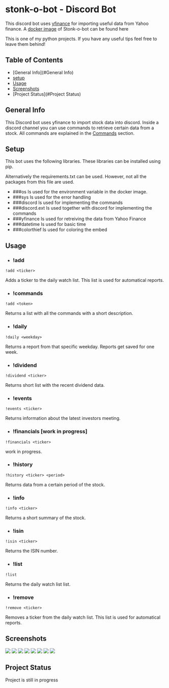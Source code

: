 # stonk-o-bot - Discord Bot
This discord bot uses [yfinance](https://pypi.org/project/yfinance/) for importing useful data from Yahoo finance.
A [docker image](https://hub.docker.com/repository/docker/hendrikjilderda/stonk-o-bot) of Stonk-o-bot can be found here 


This is one of my python projects. If you have any useful tips feel free to leave them behind!

## Table of Contents
* [General Info](#General Info)
* [setup](#Setup)
* [Usage](#Usage)
* [Screenshots](#Screenshots)
* [Project Status](#Project Status)


## General Info
This Discord bot uses yfinance to import stock data into discord. 
Inside a discord channel you can use commands to retrieve certain data from a stock. 
All commands are explained in the [Commands](#Commands) section.

## Setup
This bot uses the following libraries. These libraries can be installed using pip.

Alternatively the requirements.txt can be used. However, not all the packages from this file are used.
* ###os
  Is used for the environment variable in the docker image.
* ###sys
  Is used for the error handling
* ###discord
  Is used for implementing the commands
* ###discord.ext
  Is used together with discord for implementing the commands
* ###yfinance
  Is used for retreiving the data from Yahoo Finance
* ###datetime 
  Is used for basic time 
* ###colorthief
  Is used for coloring the embed 


## Usage
* ### !add
```
!add <ticker>
```
Adds a ticker to the daily watch list. This list is used for automatical reports.

* ### !commands
```
!add <token>
```
Returns a list with all the commands with a short description.
* ### !daily 
```
!daily <weekday>
```
Returns a report from that specific weekday. Reports get saved for one week.

* ### !dividend
```
!dividend <ticker>
```
Returns short list with the recent dividend data.

* ### !events 
```
!events <ticker>
```
Returns information about the latest investors meeting.

* ### !financials [work in progress]
```
!financials <ticker>
```
work in progress.

* ### !history
```
!history <ticker> <period>
```
Returns data from a certain period of the stock.
* ### !info
```
!info <ticker>
```
Returns a short summary of the stock.

* ### !isin
```
!isin <ticker>
```
Returns the ISIN number.

* ### !list
```
!list
```
Returns the daily watch list list.

* ### !remove
```
!remove <ticker>
```
Removes a ticker from the daily watch list. This list is used for automatical reports.

## Screenshots

![](./screenshots/commands.png)
![](./screenshots/daily.png)
![](./screenshots/dividends.png)
![](./screenshots/events.png)
![](./screenshots/help.png)
![](./screenshots/helphistory.png)
![](./screenshots/history.png)
![](./screenshots/infonew.png)

## Project Status
Project is still in progress


